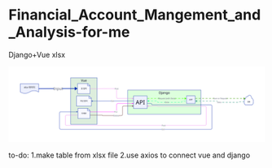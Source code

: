 # Financial_Account_Mangement_and_Analysis-for-me
 Django+Vue xlsx

<img src="https://github.com/MUGOFF/Financial_Account_Mangement_and_Analysis-for-me/blob/main/MD%20asset/img/page%20flow.svg" />

to-do:
1.make table from xlsx file
2.use axios to connect vue and django
